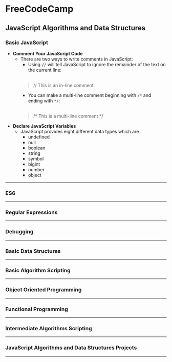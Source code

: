 # FreeCodeCamp
## JavaScript Algorithms and Data Structures

### Basic JavaScript
- **Comment Your JavaScript Code**
    - There are two ways to write comments in JavaScript: 
        - Using `//` will tell JavaScript to ignore the remainder of the text on the current line:<br><br>  
        > // This is an in-line comment.  
        - You can make a multi-line comment beginning with `/*` and ending with `*/`:<br><br>
        > /* This is a multi-line comment */
- **Declare JavaScript Variables**
    - JavaScript provides eight different data types which are
        - undefined
        - null
        - boolean
        - string
        - symbol
        - bigint
        - number
        - object

----
### ES6

----
### Regular Expressions

----
### Debugging

----
### Basic Data Structures

----
### Basic Algorithm Scripting

----
### Object Oriented Programming

----
### Functional Programming

----
### Intermediate Algorithms Scripting

----
### JavaScript Algorithms and Data Structures Projects

----
